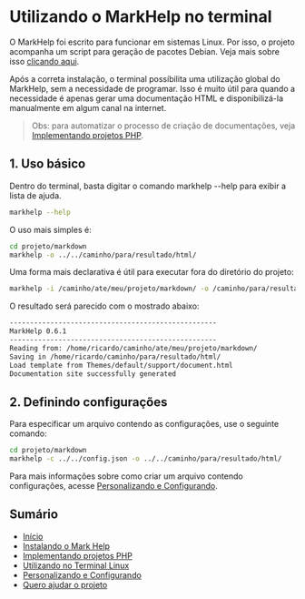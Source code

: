 # Utilizando o MarkHelp no terminal

O MarkHelp foi escrito para funcionar em sistemas Linux. Por isso, o projeto 
acompanha um script para geração de pacotes Debian. 
Veja mais sobre isso [clicando aqui](instalando.md#em-ambiente-linux).

Após a correta instalação, o terminal possíbilita uma utilização global do MarkHelp,
sem a necessidade de programar. Isso é muito útil para quando a necessidade é apenas
gerar uma documentação HTML e disponibilizá-la manualmente em algum canal na internet.

> Obs: para automatizar o processo de criação de documentações, veja [Implementando projetos PHP](utilizar-como-biblioteca.md).

## 1. Uso básico

Dentro do terminal, basta digitar o comando markhelp --help para exibir a lista de ajuda.

```bash
markhelp --help
```

O uso mais simples é:

```bash
cd projeto/markdown
markhelp -o ../../caminho/para/resultado/html/
```

Uma forma mais declarativa é útil para executar fora do diretório do projeto:

```bash
markhelp -i /caminho/ate/meu/projeto/markdown/ -o /caminho/para/resultado/html/
```

O resultado será parecido com o mostrado abaixo:

```bash
---------------------------------------------------
MarkHelp 0.6.1
---------------------------------------------------
Reading from: /home/ricardo/caminho/ate/meu/projeto/markdown/
Saving in /home/ricardo/caminho/para/resultado/html/
Load template from Themes/default/support/document.html
Documentation site successfully generated
```

## 2. Definindo configurações

Para especificar um arquivo contendo as configurações, use o seguinte comando:

```bash
cd projeto/markdown
markhelp -c ../../config.json -o ../../caminho/para/resultado/html/
```

Para mais informações sobre como criar um arquivo contendo configurações, acesse [Personalizando e Configurando](configuracoes.md).

## Sumário

-   [Início](index.md)
-   [Instalando o Mark Help](instalando.md)
-   [Implementando projetos PHP](utilizar-como-biblioteca.md)
-   [Utilizando no Terminal Linux](utilizar-no-terminal.md)
-   [Personalizando e Configurando](configuracoes.md)
-   [Quero ajudar o projeto](como-ajudar.md)

